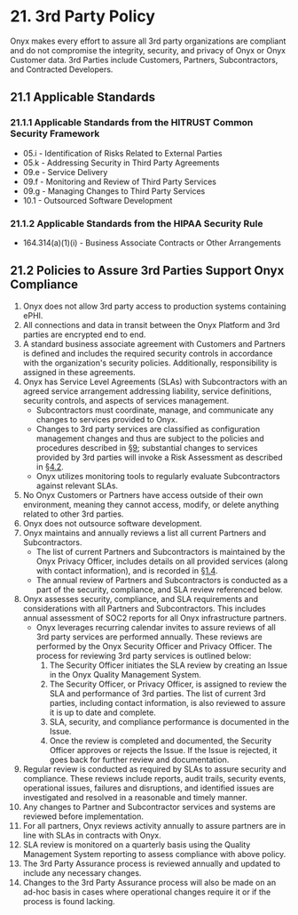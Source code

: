 # 21. 3rd Party Policy

Onyx makes every effort to assure all 3rd party organizations are compliant and do not compromise the integrity, security, and privacy of Onyx or Onyx Customer data. 3rd Parties include Customers, Partners, Subcontractors, and Contracted Developers.

## 21.1 Applicable Standards

### 21.1.1 Applicable Standards from the HITRUST Common Security Framework

*  05.i - Identification of Risks Related to External Parties
*  05.k - Addressing Security in Third Party Agreements
*  09.e - Service Delivery
*  09.f - Monitoring and Review of Third Party Services
*  09.g - Managing Changes to Third Party Services
*  10.1 - Outsourced Software Development

### 21.1.2 Applicable Standards from the HIPAA Security Rule

* 164.314(a)(1)(i) - Business Associate Contracts or Other Arrangements

## 21.2 Policies to Assure 3rd Parties Support Onyx Compliance

1. Onyx does not allow 3rd party access to production systems containing ePHI.
2. All connections and data in transit between the Onyx Platform and 3rd parties are encrypted end to end.
3. A standard business associate agreement with Customers and Partners is defined and includes the required security controls in accordance with the organization's security policies. Additionally, responsibility is assigned in these agreements.
4. Onyx has Service Level Agreements (SLAs) with Subcontractors with an agreed service arrangement addressing liability, service definitions, security controls, and aspects of services management.
   * Subcontractors must coordinate, manage, and communicate any changes to services provided to Onyx.
   * Changes to 3rd party services are classified as configuration management changes and thus are subject to the policies and procedures described in [§9](#9.-configuration-management-policy); substantial changes to services provided by 3rd parties will invoke a Risk Assessment as described in [§4.2](#4.2-risk-management-policies).
   * Onyx utilizes monitoring tools to regularly evaluate Subcontractors against relevant SLAs.
5. No Onyx Customers or Partners have access outside of their own environment, meaning they cannot access, modify, or delete anything related to other 3rd parties.
6. Onyx does not outsource software development.
7. Onyx maintains and annually reviews a list all current Partners and Subcontractors.
   * The list of current Partners and Subcontractors is maintained by the Onyx Privacy Officer, includes details on all provided services (along with contact information), and is recorded in [§1.4](#1.4-onyx-organizational-concepts).
   * The annual review of Partners and Subcontractors is conducted as a part of the security, compliance, and SLA review referenced below.
8. Onyx assesses security, compliance, and SLA requirements and considerations with all Partners and Subcontractors. This includes annual assessment of SOC2 reports for all Onyx infrastructure partners.
   * Onyx leverages recurring calendar invites to assure reviews of all 3rd party services are performed annually. These reviews are performed by the Onyx Security Officer and Privacy Officer. The process for reviewing 3rd party services is outlined below:
     1. The Security Officer initiates the SLA review by creating an Issue in the Onyx Quality Management System.
     2. The Security Officer, or Privacy Officer, is assigned to review the SLA and performance of 3rd parties. The list of current 3rd parties, including contact information, is also reviewed to assure it is up to date and complete.
     3. SLA, security, and compliance performance is documented in the Issue.
     4. Once the review is completed and documented, the Security Officer approves or rejects the Issue. If the Issue is rejected, it goes back for further review and documentation.
9. Regular review is conducted as required by SLAs to assure security and compliance. These reviews include reports, audit trails, security events, operational issues, failures and disruptions, and identified issues are investigated and resolved in a reasonable and timely manner.
10. Any changes to Partner and Subcontractor services and systems are reviewed before implementation.
11. For all partners, Onyx reviews activity annually to assure partners are in line with SLAs in contracts with Onyx.
12. SLA review is monitored on a quarterly basis using the Quality Management System reporting to assess compliance with above policy.
13. The 3rd Party Assurance process is reviewed annually and updated to include any necessary changes.
14. Changes to the 3rd Party Assurance process will also be made on an ad-hoc basis in cases where operational changes require it or if the process is found lacking. 
